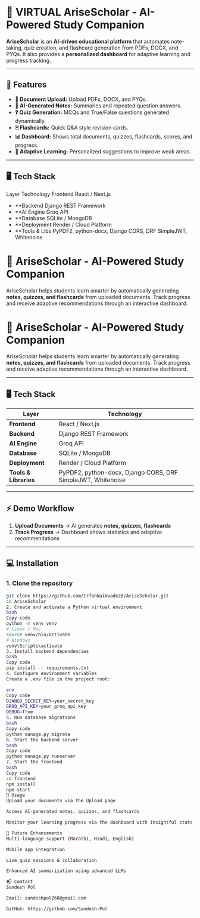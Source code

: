 # 🌟 VIRTUAL AriseScholar - AI-Powered Study Companion


**AriseScholar** is an **AI-driven educational platform** that automates note-taking, quiz creation, and flashcard generation from PDFs, DOCX, and PYQs. It also provides a **personalized dashboard** for adaptive learning and progress tracking.  

---

## 🚀 Features

- **📄 Document Upload:** Upload PDFs, DOCX, and PYQs.  
- **📝 AI-Generated Notes:** Summaries and repeated question answers.  
- **❓ Quiz Generation:** MCQs and True/False questions generated dynamically.  
- **🃏 Flashcards:** Quick Q&A style revision cards.  
- **📊 Dashboard:** Shows total documents, quizzes, flashcards, scores, and progress.  
- **🎯 Adaptive Learning:** Personalized suggestions to improve weak areas.  

---

##  🖥 Tech Stack
Layer	Technology
Frontend	React / Next.js
- **Backend	Django REST Framework
- **AI Engine	Groq API
- **Database	SQLite / MongoDB
- **Deployment	Render / Cloud Platform
- **Tools & Libs	PyPDF2, python-docx, Django CORS, DRF SimpleJWT, Whitenoise

# 🧠 AriseScholar - AI-Powered Study Companion

AriseScholar helps students learn smarter by automatically generating **notes, quizzes, and flashcards** from uploaded documents. Track progress and receive adaptive recommendations through an interactive dashboard.  
# 🧠 AriseScholar - AI-Powered Study Companion

AriseScholar helps students learn smarter by automatically generating **notes, quizzes, and flashcards** from uploaded documents. Track progress and receive adaptive recommendations through an interactive dashboard.  

---

## 🖥 Tech Stack

| Layer        | Technology |
|-------------|------------|
| **Frontend** | React / Next.js |
| **Backend**  | Django REST Framework |
| **AI Engine** | Groq API |
| **Database** | SQLite / MongoDB |
| **Deployment** | Render / Cloud Platform |
| **Tools & Libraries** | PyPDF2, python-docx, Django CORS, DRF SimpleJWT, Whitenoise |

---

## ⚡ Demo Workflow

1. **Upload Documents** → AI generates **notes, quizzes, flashcards**  
2. **Track Progress** → Dashboard shows statistics and adaptive recommendations  

---

## 💻 Installation

### 1. Clone the repository
```bash
git clone https://github.com/IrfanNaikwade28/AriseScholar.git
cd AriseScholar
2. Create and activate a Python virtual environment
bash
Copy code
python -m venv venv
# Linux / Mac
source venv/bin/activate
# Windows
venv\Scripts\activate
3. Install backend dependencies
bash
Copy code
pip install -r requirements.txt
4. Configure environment variables
Create a .env file in the project root:

env
Copy code
DJANGO_SECRET_KEY=your_secret_key
GROQ_API_KEY=your_groq_api_key
DEBUG=True
5. Run database migrations
bash
Copy code
python manage.py migrate
6. Start the backend server
bash
Copy code
python manage.py runserver
7. Start the frontend
bash
Copy code
cd frontend
npm install
npm start
🌟 Usage
Upload your documents via the Upload page

Access AI-generated notes, quizzes, and flashcards

Monitor your learning progress via the dashboard with insightful stats and personalized recommendations

🔮 Future Enhancements
Multi-language support (Marathi, Hindi, English)

Mobile app integration

Live quiz sessions & collaboration

Enhanced AI summarization using advanced LLMs

📬 Contact
Sandesh Pol

Email: sandeshpol268@gmail.com

GitHub: https://github.com/Sandesh-Pol
